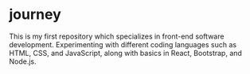 # journey
This is my first repository which specializes in front-end software development. Experimenting with different coding languages such as HTML, CSS, and JavaScript, along with basics in React, Bootstrap, and Node.js.
